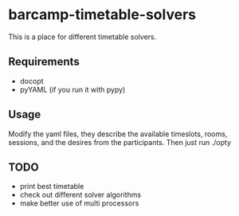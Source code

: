 barcamp-timetable-solvers
=========================

This is a place for different timetable solvers.


Requirements
------------

* docopt
* pyYAML (if you run it with pypy)

Usage
-----

Modify the yaml files, they describe the available timeslots, rooms, sessions, and the desires from the participants. Then just run ./opty

TODO
----

* print best timetable
* check out different solver algorithms
* make better use of multi processors


